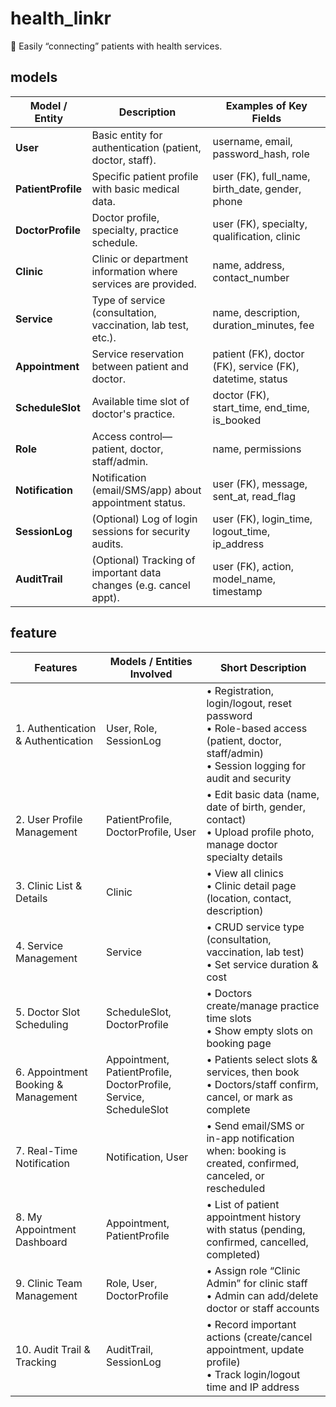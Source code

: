 # health_linkr
🏥 Easily “connecting” patients with health services.

## models
| Model / Entity | Description | Examples of Key Fields |
| ------------------ | ----------------------------------------------------------- | ------------------------------------------------------------------- |
| **User** | Basic entity for authentication (patient, doctor, staff). | username, email, password_hash, role |
| **PatientProfile** | Specific patient profile with basic medical data. | user (FK), full_name, birth_date, gender, phone |
| **DoctorProfile** | Doctor profile, specialty, practice schedule. | user (FK), specialty, qualification, clinic |
| **Clinic** | Clinic or department information where services are provided. | name, address, contact_number |
| **Service** | Type of service (consultation, vaccination, lab test, etc.). | name, description, duration_minutes, fee |
| **Appointment** | Service reservation between patient and doctor. | patient (FK), doctor (FK), service (FK), datetime, status |
| **ScheduleSlot** | Available time slot of doctor's practice. | doctor (FK), start_time, end_time, is_booked |
| **Role** | Access control—patient, doctor, staff/admin. | name, permissions |
| **Notification** | Notification (email/SMS/app) about appointment status. | user (FK), message, sent_at, read_flag |
| **SessionLog** | (Optional) Log of login sessions for security audits. | user (FK), login_time, logout_time, ip_address |
| **AuditTrail** | (Optional) Tracking of important data changes (e.g. cancel appt). | user (FK), action, model_name, timestamp |

## feature
| Features | Models / Entities Involved | Short Description |
| ------------------------------------------ | ----------------------------------------------------------------- | -------------------------------------------------------------------------------------------------------------------- |
| 1. Authentication & Authentication | User, Role, SessionLog | • Registration, login/logout, reset password<br>• Role-based access (patient, doctor, staff/admin)<br>• Session logging for audit and security |
| 2. User Profile Management | PatientProfile, DoctorProfile, User | • Edit basic data (name, date of birth, gender, contact)<br>• Upload profile photo, manage doctor specialty details |
| 3. Clinic List & Details | Clinic | • View all clinics<br>• Clinic detail page (location, contact, description) |
| 4. Service Management | Service | • CRUD service type (consultation, vaccination, lab test)<br>• Set service duration & cost |
| 5. Doctor Slot Scheduling | ScheduleSlot, DoctorProfile | • Doctors create/manage practice time slots<br>• Show empty slots on booking page |
| 6. Appointment Booking & Management | Appointment, PatientProfile, DoctorProfile, Service, ScheduleSlot | • Patients select slots & services, then book<br>• Doctors/staff confirm, cancel, or mark as complete |
| 7. Real-Time Notification | Notification, User | • Send email/SMS or in-app notification when: booking is created, confirmed, canceled, or rescheduled |
| 8. My Appointment Dashboard | Appointment, PatientProfile | • List of patient appointment history with status (pending, confirmed, cancelled, completed) |
| 9. Clinic Team Management | Role, User, DoctorProfile | • Assign role “Clinic Admin” for clinic staff<br>• Admin can add/delete doctor or staff accounts |
| 10. Audit Trail & Tracking | AuditTrail, SessionLog | • Record important actions (create/cancel appointment, update profile)<br>• Track login/logout time and IP address |